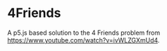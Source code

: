 # 4Friends

A p5.js based solution to the 4 Friends problem from https://www.youtube.com/watch?v=ivWLZGXmUd4.
